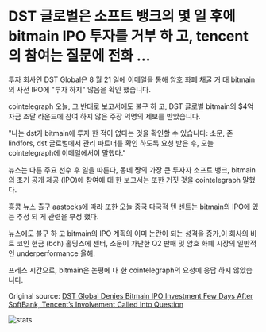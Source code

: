 # DST 글로벌은 소프트 뱅크의 몇 일 후에 bitmain IPO 투자를 거부 하 고, tencent의 참여는 질문에 전화 ...

투자 회사인 DST Global은 8 월 21 일에 이메일을 통해 암호 화폐 채굴 거 대 bitmain의 사전 IPO에 "투자 하지" 않음을 확인 했습니다.

cointelegraph 오늘, 그 반대로 보고서에도 불구 하 고, DST 글로벌 bitmain의 $4억 자금 조달 라운드에 참여 하지 않은 주장 익명의 제보를 받았습니다.

"나는 dst가 bitmain에 투자 한 적이 없다는 것을 확인할 수 있습니다: 소문, 존 lindfors, dst 글로벌에서 관리 파트너를 확인 하도록 요청 받은 후, 오늘 cointelegraph에 이메일에서이 말했다."

뉴스는 다른 주요 선수 후 일을 따른다, 동네 짱의 가장 큰 투자자 소프트 뱅크, bitmain의 초기 공개 제공 (IPO)에 참여에 대 한 보고서는 또한 거짓 것을 cointelegraph 말했다.

홍콩 뉴스 출구 aastocks에 따라 또한 오늘 중국 다국적 텐 센트는 bitmain의 IPO에 있는 추정 되 게 관련을 부정 했다.

뉴스에도 불구 하 고 bitmain의 IPO 계획의 이미 논란이 되는 성격을 증가,이 회사의 비트 코인 현금 (bch) 홀딩스에 센터, 소문이 가난한 Q2 판매 및 암호 화폐 시장의 일반적인 underperformance 올해.

프레스 시간으로, bitmain은 논평에 대 한 cointelegraph의 요청에 응답 하지 않았습니다.

Original source: [DST Global Denies Bitmain IPO Investment Few Days After SoftBank, Tencent’s Involvement Called Into Question](https://cointelegraph.com/news/dst-global-denies-bitmain-ipo-investment-few-days-after-softbank-tencents-involvement-called-into-question)

![stats](https://c.statcounter.com/11760860/0/a89fa40b/1/ "stats")